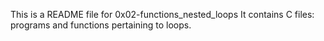 This is a README file for 0x02-functions_nested_loops
It contains C files: programs and functions pertaining to loops.
